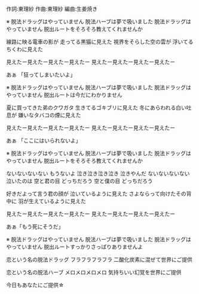 作詞:東理紗
作曲:東理紗
編曲:生姜焼き



※
脱法ドラッグはやっていません
脱法ハーブは夢で吸いました
脱法ドラッグはやっていません
脱出ルートをそろそろ教えてくれませんか



線路に映る電車の影が
走ってる黒猫に見えた
視界をそらした空の雲が
浮いてるちくわに見えた



見えたー見えたー見えたー見えたー
見えたー見えたー見えたー見えたー

あぁ 「狂ってしまいたいよ」



※
脱法ドラッグはやっていません
脱法ハーブは夢で吸いました
脱法ドラッグはやっていません
脱出ルートは今だにわかりません



夏に買ってきた弟のクワガタ
生きてるゴキブリに見えた
冬にあらわれる白い吐息が
嫌いなタバコの煙に見えた



見えたー見えたー見えたー見えたー
見えたー見えたー見えたー見えたー

あぁ 「ここにはいられないよ」



※
脱法ドラッグはやっていません
脱法ハーブは夢で吸いました
脱法ドラッグはやっていません
脱出ルートをそろそろ教えてくれませんか



ないないないない もうないよ
泣き泣き泣き泣き 泣きやんだ
ないないないない 泣いたのは
空と君の目 どっちだろう
空と僕の目 どっちだろう



好きだよって言う君の顔が
泣いているように見えた
さよならって向けたその背中に
羽が生えているように見えた



見えたー見えたー見えたー見えたー
見えたー見えたー見えたー見えたー

あぁ「もう死にそうだ」



※
脱法ドラッグはやっていません
脱法ハーブは夢で吸いました
脱法ドラッグはやっていません
脱出ルートすっかりさっぱりありませんよ



恋という名の脱法ドラッグ
フラフラフラフラ
二酸化炭素に混ぜて世界にご提供

恋という名の脱法ハーブ
メロメロメロメロ
気持ちいい幻覚を世界にご提供




今日もあなたにご提供☆
